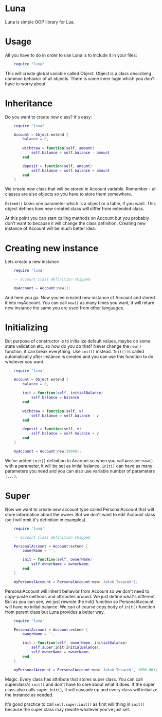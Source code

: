 Luna
===========
Luna is simple OOP library for Lua.

Usage
===========
All you have to do in order to use Luna is to include it in your files:

```lua
    require "luna"
```

This will create global variable called Object. Object is a class describing common behavior of all objects. There is some inner login which you don't have to worry about.

Inheritance
=====
Do you want to create new class? It's easy:

```lua
    require "luna"

    Account = Object:extend {
        balance = 0,
    
        withdraw = function(self, amount)
            self.balance = self.balance - amount
        end

        deposit = function(self, amount)
            self.balance = self.balance + amount
        end
    }
```

We create new class that will be stored in Account variable. Remember - all classes are also objects so you have to store them somewhere.

`Extend()` takes one parameter which is a object or a table, if you want. This object defines how new created class will differ from extended class.

At this point you can start calling methods on Account but you probably don't want to because it will change the class definition. Creating new instance of Account will be much better idea.

Creating new instance
=====
Lets create a new instance

```lua
    require 'luna'

    -- account class definition skipped

    myAccount = Account:new();
```

And here you go. Now you've created new instance of Account and stored it into myAccount. You can call `new()` as many times you want, it will return new instance the same you are used from other languages.

Initializing
=====
But purpose of constructor is to initialize default values, maybe do some state validation etc. so how do you do that? Never change the `new()` function, it can break everything. Use `init()` instead. `Init()` is called automatically after instance is created and you can use this function to do whatever you want.

```lua
    require 'luna'

    Account = Object:extend {
        balance = 0,
   
        init = function(self, initialBalance)
            self.balance = balance
        end
 
        withdraw = function(self, v)
            self.balance = self.balance - v
        end

        deposit = function(self, v)
            self.balance = self.balance + v
        end
    }

    myAccount = Account:new(10000);
```

We've added `init()` definition to Account so when you call `Account:new()` with a parameter, it will be set as initial balance. `Init()` can have as many parameters you need and you can also use variable number of parameters `(...)`.

Super
=====
Now we want to create new account type called PersonalAccount that will store information about the owner. But we don't want to edit Account class (so I will omit it's definition in examples).

```lua
    require 'luna'

    -- account class definition skipped

    PersonalAccount = Account:extend {
        ownerName = '',

        init = function(self, ownerName)
            self.ownerName = ownerName;
        end
    }

    myPersonalAccount = PersonalAccount:new('Jakub Tesarek');
```

PersonalAccount will inherit behavior from Account so we don't need to copy-paste methods and attributes around. We just define what's different. But as you can see, we just rewrote the init() function so PersonalAccount will have no initial balance. We can of course copy body of `init()` function from parent class but Luna provides a better way.

```lua
    require 'luna'

    PersonalAccount = Account:extend {
        ownerName = '',

        init = function(self, ownerName, initialBalance)
            self.super:init(initialBalance);
            self.ownerName = ownerName;
        end
    }

    myPersonalAccount = PersonalAccount:new('Jakub Tesarek', 1000.00);
```

Magic. Every class has attribute that stores super class. You can call superclass's `init()` and don't have to care about what it does. If the super class also calls super `init()`, it will cascade up and every class will initialize the instance as needed.

It's good practice to call `self.super:init()` as first will thing in `init()` because the super class may rewrite whatever you've just set.